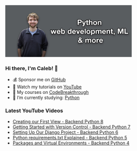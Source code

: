 <img src="github-cover-photo-my-face.jpg" width="400px" />

### Hi there, I'm Caleb! 🍛

- 💰 Sponsor me on [GitHub](https://github.com/sponsors/CalebCurry)
- 🎥 Watch my tutorials on [YouTube](https://www.youtube.com/calebthevideomaker2)
- 📗 My courses on [CodeBreakthrough](https://www.codebreakthrough.com)
- 🤔 I’m currently studying: [Python](https://www.youtube.com/watch?v=s3IvdkCq2_c&t=4254s)

### Latest YouTube Videos
<!-- YOUTUBE:START -->
- [Creating our First View - Backend Python 8](https://www.youtube.com/watch?v=uMqwRFbba3c)
- [Getting Started with Version Control - Backend Python 7](https://www.youtube.com/watch?v=HmMUKDzFGZ4)
- [Setting Up Our Django Project - Backend Python 6](https://www.youtube.com/watch?v=JBziaJ3grFc)
- [Python requirements.txt Explained - Backend Python 5](https://www.youtube.com/watch?v=OS5pPSdwlFs)
- [Packages and Virtual Environments - Backend Python 4](https://www.youtube.com/watch?v=jDxBPHOg8Gc)
<!-- YOUTUBE:END -->
